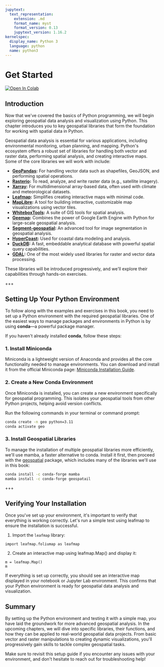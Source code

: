 ```yaml
---
jupytext:
  text_representation:
    extension: .md
    format_name: myst
    format_version: 0.13
    jupytext_version: 1.16.2
kernelspec:
  display_name: Python 3
  language: python
  name: python3
---
```


# Get Started

[![Open In Colab](https://colab.research.google.com/assets/colab-badge.svg)](https://colab.research.google.com/github/giswqs/geog-312/blob/main/book/geospatial/get_started.ipynb)

## Introduction

Now that we've covered the basics of Python programming, we will begin exploring geospatial data analysis and visualization using Python. This chapter introduces you to key geospatial libraries that form the foundation for working with spatial data in Python.

Geospatial data analysis is essential for various applications, including environmental monitoring, urban planning, and mapping. Python's ecosystem offers a robust set of libraries for handling both vector and raster data, performing spatial analysis, and creating interactive maps. Some of the core libraries we will work with include:

- **[GeoPandas](https://geopandas.org):** For handling vector data such as shapefiles, GeoJSON, and performing spatial operations.
- **[Rasterio](https://rasterio.readthedocs.io):** To read, analyze, and write raster data (e.g., satellite imagery).
- **[Xarray](https://xarray.pydata.org):** For multidimensional array-based data, often used with climate and meteorological datasets.
- **[Leafmap](https://leafmap.org):** Simplifies creating interactive maps with minimal code.
- **[MapLibre](https://eodagmbh.github.io/py-maplibregl/):** A tool for building interactive, customizable map visualizations using vector tiles.
- **[WhiteboxTools](https://github.com/jblindsay/whitebox-tools):** A suite of GIS tools for spatial analysis.
- **[Geemap](https://geemap.org):** Combines the power of Google Earth Engine with Python for large-scale geospatial analysis.
- **[Segment-geospatial](https://samgeo.gishub.org):** An advanced tool for image segmentation in geospatial analysis.
- **[HyperCoast](https://hypercoast.org):** Used for coastal data modeling and analysis.
- **[DuckDB](https://duckdb.org):** A fast, embeddable analytical database with powerful spatial query capabilities.
- **[GDAL](https://gdal.org):** One of the most widely used libraries for raster and vector data processing.

These libraries will be introduced progressively, and we'll explore their capabilities through hands-on exercises.

+++

## Setting Up Your Python Environment

To follow along with the examples and exercises in this book, you need to set up a Python environment with the required geospatial libraries. One of the easiest ways to manage packages and environments in Python is by using **conda**—a powerful package manager.

If you haven't already installed **conda**, follow these steps:

### 1. Install Miniconda

Miniconda is a lightweight version of Anaconda and provides all the core functionality needed to manage environments. You can download and install it from the official Miniconda page: [Miniconda Installation Guide](https://docs.anaconda.com/miniconda).

### 2. Create a New Conda Environment

Once Miniconda is installed, you can create a new environment specifically for geospatial programming. This isolates your geospatial tools from other Python projects, helping avoid version conflicts.

Run the following commands in your terminal or command prompt:

```bash
conda create -n geo python=3.11
conda activate geo
```

### 3. Install Geospatial Libraries

To manage the installation of multiple geospatial libraries more efficiently, we'll use mamba, a faster alternative to conda. Install it first, then proceed with the [geospatial](https://geospatial.gishub.org) package, which includes many of the libraries we'll use in this book:

```bash
conda install -c conda-forge mamba
mamba install -c conda-forge geospatail
```

+++

## Verifying Your Installation

Once you've set up your environment, it's important to verify that everything is working correctly. Let's run a simple test using leafmap to ensure the installation is successful.

1. Import the `leafmap` library:

```{code-cell} ipython3
import leafmap.foliumap as leafmap
```

2. Create an interactive map using leafmap.Map() and display it:

```{code-cell} ipython3
m = leafmap.Map()
m
```

If everything is set up correctly, you should see an interactive map displayed in your notebook or Jupyter Lab environment. This confirms that your Python environment is ready for geospatial data analysis and visualization.

## Summary

By setting up the Python environment and testing it with a simple map, you have laid the groundwork for more advanced geospatial analysis. In the upcoming chapters, we will dive into specific libraries, their functions, and how they can be applied to real-world geospatial data projects. From basic vector and raster manipulations to creating dynamic visualizations, you'll progressively gain skills to tackle complex geospatial tasks.

Make sure to revisit this setup guide if you encounter any issues with your environment, and don't hesitate to reach out for troubleshooting help!

